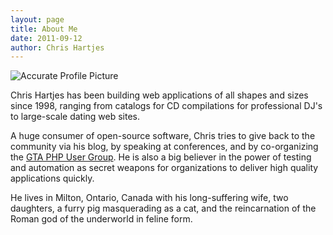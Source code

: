 ```yaml
---
layout: page
title: About Me
date: 2011-09-12
author: Chris Hartjes
---
```

![Accurate Profile Picture](http://www.littlehart.net/workz-for-me-u-must-b-dum.jpg)

Chris Hartjes has been building web applications of all shapes and sizes since
1998, ranging from catalogs for CD compilations for professional DJ's to
large-scale dating web sites. 

A huge consumer of open-source software, Chris tries to give back to the community
via his blog, by speaking at conferences, and by co-organizing the [GTA PHP User Group](http://meetup.gtaphp.org).
He is also a big believer in the power of testing and automation as secret
weapons for organizations to deliver high quality applications quickly.

He lives in Milton, Ontario, Canada with his long-suffering wife, two daughters, a furry pig
masquerading as a cat, and the reincarnation of the Roman god of the underworld in feline form.
